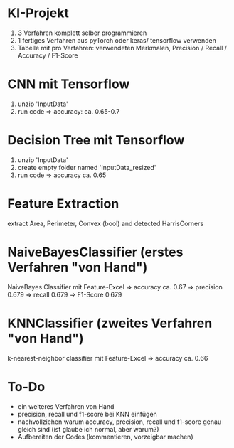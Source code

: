 # KI-Projekt

1. 3 Verfahren komplett selber programmieren
2. 1 fertiges Verfahren aus pyTorch oder keras/ tensorflow verwenden
3. Tabelle mit pro Verfahren: verwendeten Merkmalen, Precision / Recall / Accuracy / F1-Score


# CNN mit Tensorflow
1. unzip 'InputData'
2. run code
=> accuracy: ca. 0.65-0.7

# Decision Tree mit Tensorflow
1. unzip 'InputData'
2. create empty folder named 'InputData_resized'
3. run code
=> accuracy ca. 0.65

# Feature Extraction
extract Area, Perimeter, Convex (bool) and detected HarrisCorners

# NaiveBayesClassifier (erstes Verfahren "von Hand")
NaiveBayes Classifier mit Feature-Excel
=> accuracy ca. 0.67
=> precision 0.679
=> recall 0.679
=> F1-Score 0.679

# KNNClassifier (zweites Verfahren "von Hand")
k-nearest-neighbor classifier mit Feature-Excel
=> accuracy ca. 0.66

# To-Do
- ein weiteres Verfahren von Hand
- precision, recall und f1-score bei KNN einfügen
- nachvollziehen warum accuracy, precision, recall und f1-score genau gleich sind (ist glaube ich normal, aber warum?)
- Aufbereiten der Codes (kommentieren, vorzeigbar machen)

